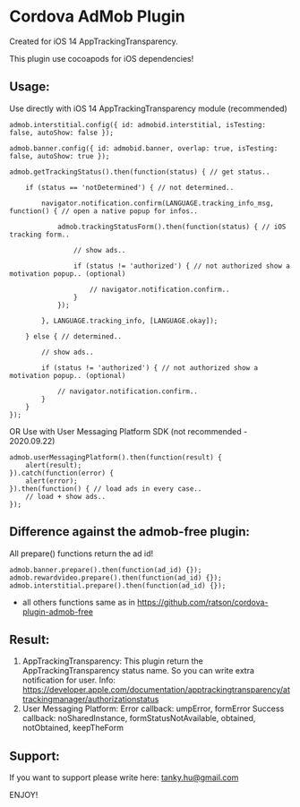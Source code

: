 # Cordova AdMob Plugin

Created for iOS 14 AppTrackingTransparency.

This plugin use cocoapods for iOS dependencies!

Usage:
-------------------------------------------------------
Use directly with iOS 14 AppTrackingTransparency module (recommended)
```
admob.interstitial.config({ id: admobid.interstitial, isTesting: false, autoShow: false });

admob.banner.config({ id: admobid.banner, overlap: true, isTesting: false, autoShow: true });

admob.getTrackingStatus().then(function(status) { // get status..

    if (status == 'notDetermined') { // not determined..

        navigator.notification.confirm(LANGUAGE.tracking_info_msg, function() { // open a native popup for infos..

            admob.trackingStatusForm().then(function(status) { // iOS tracking form..

                // show ads..

                if (status != 'authorized') { // not authorized show a motivation popup.. (optional)

                    // navigator.notification.confirm..
                }
            });

        }, LANGUAGE.tracking_info, [LANGUAGE.okay]);

    } else { // determined..

        // show ads..

        if (status != 'authorized') { // not authorized show a motivation popup.. (optional)

            // navigator.notification.confirm..
        }
    }
});
```
OR Use with User Messaging Platform SDK (not recommended - 2020.09.22)
```
admob.userMessagingPlatform().then(function(result) {
    alert(result);
}).catch(function(error) {
    alert(error);
}).then(function() { // load ads in every case..
    // load + show ads..
});
```

Difference against the admob-free plugin:
-------------------------------------------------------
All prepare() functions return the ad id!
```
admob.banner.prepare().then(function(ad_id) {});
admob.rewardvideo.prepare().then(function(ad_id) {});
admob.interstitial.prepare().then(function(ad_id) {});
```

- all others functions same as in https://github.com/ratson/cordova-plugin-admob-free

Result:
-------------------------------------------------------
1. AppTrackingTransparency:
This plugin return the AppTrackingTransparency status name. So you can write extra notification for user.
Info: https://developer.apple.com/documentation/apptrackingtransparency/attrackingmanager/authorizationstatus
2. User Messaging Platform:
Error callback: umpError, formError
Success callback: noSharedInstance, formStatusNotAvailable, obtained, notObtained, keepTheForm

Support:
-------------------------------------------------------
If you want to support please write here: tanky.hu@gmail.com

ENJOY!
